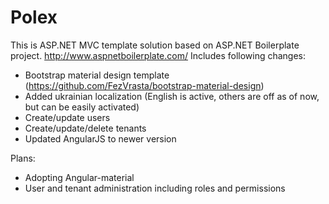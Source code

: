 # Polex
This is ASP.NET MVC template solution based on ASP.NET Boilerplate project. http://www.aspnetboilerplate.com/
Includes following changes:
- Bootstrap material design template (https://github.com/FezVrasta/bootstrap-material-design)
- Added ukrainian localization (English is active, others are off as of now, but can be easily activated)
- Create/update users
- Create/update/delete tenants
- Updated AngularJS to newer version

Plans:
- Adopting Angular-material
- User and tenant administration including roles and permissions

